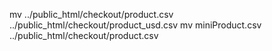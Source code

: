 mv ../public_html/checkout/product.csv ../public_html/checkout/product_usd.csv
mv miniProduct.csv ../public_html/checkout/product.csv
